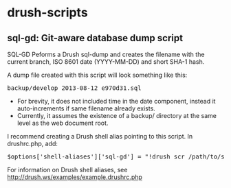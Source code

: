 drush-scripts
=============

## sql-gd: Git-aware database dump script

SQL-GD Peforms a Drush sql-dump and creates the filename with the current branch, ISO 8601 date (YYYY-MM-DD) and short SHA-1 hash.

A dump file created with this script will look something like this:

<pre>backup/develop_2013-08-12_e970d31.sql</pre>

* For brevity, it does not included time in the date component, instead it auto-increments if same filename already exists.
* Currently, it assumes the existence of a backup/ directory at the same level as the web document root.

I recommend creating a Drush shell alias pointing to this script. In drushrc.php, add:

<pre>$options['shell-aliases']['sql-gd'] = "!drush scr /path/to/sql-gd.php";</pre>

For information on Drush shell aliases, see http://drush.ws/examples/example.drushrc.php
